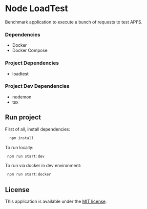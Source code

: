 # Node LoadTest
Benchmark application to execute a bunch of requests to test API'S.

### Dependencies
* Docker
* Docker Compose

### Project Dependencies
* loadtest

### Project Dev Dependencies
* nodemon
* tsx


## Run project

First of all, install dependencies:

```bash
  npm install
```

To run locally:

 ```bash
  npm run start:dev
```

To run via docker in dev environment:

 ```bash
  npm run start:docker
```

## License

This application is available under the
[MIT license](https://opensource.org/licenses/MIT).







  
